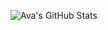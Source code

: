 ![Ava's GitHub Stats](https://github-readme-stats.vercel.app/api?username=mztriz&show_icons=true&include_all_commits&theme=dracula&show=prs_merged&custom_title=Ava's%20Stats) 
